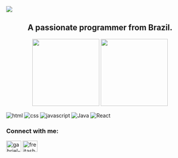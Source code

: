 <div>
  <img src="https://komarev.com/ghpvc/?username=Freitasbtw&color=blue" />
 </div>
<h2 align="center">A passionate programmer from Brazil.</h2>

<div align="center">
  <img height="180em" src="https://github-readme-stats.vercel.app/api?username=Freitasbtw&show_icons=true&theme=github_dark" />
  <img height="180em" src="https://github-readme-stats.vercel.app/api/top-langs/?username=Freitasbtw&hide=html,css&exclude_repo=learning-python,Fastalk&show_icons=true&theme=github_dark&layout=compact&count_private=true" />
 </div>


![html](https://img.shields.io/badge/HTML5-E34F26?style=for-the-badge&logo=html5&logoColor=black)
![css](https://img.shields.io/badge/CSS3-1572B6?style=for-the-badge&logo=css3&logoColor=black)
![javascript](https://img.shields.io/badge/JavaScript-323330?style=for-the-badge&logo=javascript&logoColor=F7DF1E)
![Java](https://img.shields.io/badge/java-%23ED8B00.svg?style=for-the-badge&logo=openjdk&logoColor=black)
![React](https://img.shields.io/badge/react-%2320232a.svg?style=for-the-badge&logo=react&logoColor=%2361DAFB)



 <div align="center">
  <h3 align="left">Connect with me:</h3>
  <p align="left">
  <a href="https://linkedin.com/in/gabriel-freitas-07683a225" target="blank"><img align="center" src="https://raw.githubusercontent.com/rahuldkjain/github-profile-readme-generator/master/src/images/icons/Social/linked-in-alt.svg" alt="gabriel-freitas-07683a225"           height="30" width="40" /></a>
  <a href="https://instagram.com/freitasbtw_" target="blank"><img align="center" src="https://raw.githubusercontent.com/rahuldkjain/github-profile-readme-generator/master/src/images/icons/Social/instagram.svg" alt="freitasbtw_" height="30" width="40" /></a>
</p>
</div>
